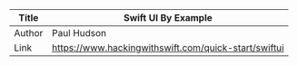 Title |  Swift UI By Example
------|-------------------
Author|  Paul Hudson
Link  |  https://www.hackingwithswift.com/quick-start/swiftui
